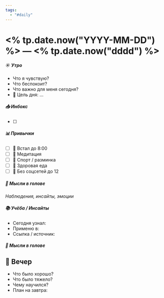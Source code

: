 ```yaml
---
tags:
  - "#daily"
---
```

# <% tp.date.now("YYYY-MM-DD") %> — <% tp.date.now("dddd") %>

  

##### ☀️ Утро
- Что я чувствую?
- Что беспокоит?
- Что важно для меня сегодня?
- 🎯 Цель дня: ...
##### 📥 Инбокс
- [ ] 

##### 📊 Привычки
- [ ] 🌅 Встал до 8:00
- [ ] 🧘 Медитация
- [ ] 🏃 Спорт / разминка
- [ ] 🥗 Здоровая еда
- [ ] 📵 Без соцсетей до 12

##### 💭 Мысли в голове
_Наблюдения, инсайты, эмоции_


##### 📚 Учёба / Инсайты
- Сегодня узнал:
- Применю в:
- Ссылка / источник:

  

##### 💭 Мысли в голове


  

## 🌙 Вечер
- Что было хорошо?
- Что было тяжело?
- Чему научился?
- План на завтра:
